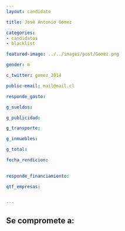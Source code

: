 ```yaml
---
layout: candidato

title: José Antonio Gómez

categories: 
- candidatos
- blacklist

featured-image: ../../images/post/Gomez.png

gender: m

c_twitter: gomez_2014

public-email: mail@mail.cl

responde_gasto:

g_sueldos:

g_publicidad:

g_transporte:

g_inmuebles:

g_total:

fecha_rendicion:

 
responde_financiamiento: 

qtf_empresas:


---
```

Se compromete a:
---

